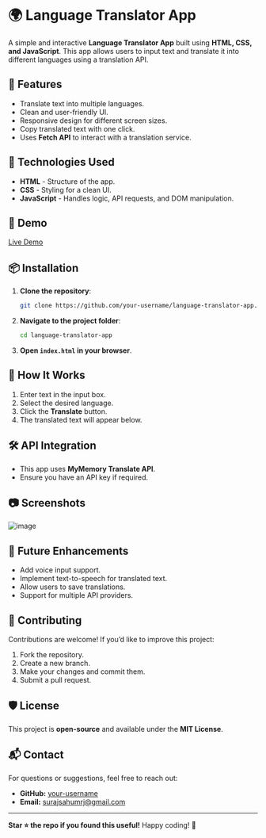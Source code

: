 # 🌍 Language Translator App

A simple and interactive **Language Translator App** built using **HTML, CSS, and JavaScript**. This app allows users to input text and translate it into different languages using a translation API.

## 📌 Features
- Translate text into multiple languages.
- Clean and user-friendly UI.
- Responsive design for different screen sizes.
- Copy translated text with one click.
- Uses **Fetch API** to interact with a translation service.

## 🚀 Technologies Used
- **HTML** - Structure of the app.
- **CSS** - Styling for a clean UI.
- **JavaScript** - Handles logic, API requests, and DOM manipulation.

## 🎥 Demo
[Live Demo](#) 

## 📦 Installation
1. **Clone the repository**:
   ```sh
   git clone https://github.com/your-username/language-translator-app.git
   ```
2. **Navigate to the project folder**:
   ```sh
   cd language-translator-app
   ```
3. **Open `index.html` in your browser**.

## 🔧 How It Works
1. Enter text in the input box.
2. Select the desired language.
3. Click the **Translate** button.
4. The translated text will appear below.

## 🛠 API Integration
- This app uses **MyMemory Translate API**.
- Ensure you have an API key if required.

## 📷 Screenshots
![image](https://github.com/user-attachments/assets/f0c6579f-f1ed-457e-9ada-df34db41dc7c)



## 📝 Future Enhancements
- Add voice input support.
- Implement text-to-speech for translated text.
- Allow users to save translations.
- Support for multiple API providers.

## 🤝 Contributing
Contributions are welcome! If you’d like to improve this project:
1. Fork the repository.
2. Create a new branch.
3. Make your changes and commit them.
4. Submit a pull request.

## 🛡️ License
This project is **open-source** and available under the **MIT License**.

## 📬 Contact
For questions or suggestions, feel free to reach out:
- **GitHub:** [your-username](https://github.com/surajsahumrj)
- **Email:** surajsahumrj@gmail.com

---
**Star ⭐ the repo if you found this useful!** Happy coding! 🚀

